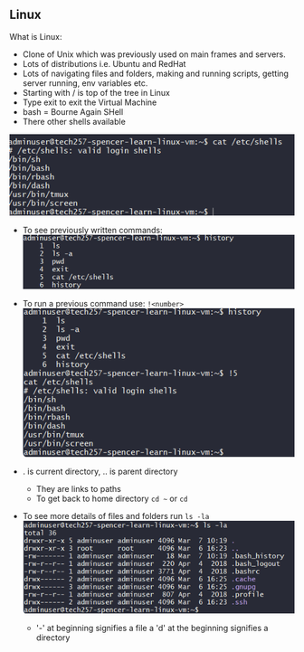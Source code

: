 ## Linux

What is Linux:

- Clone of Unix which was previously used on main frames and servers.
- Lots of distributions i.e. Ubuntu and RedHat
- Lots of navigating files and folders, making and running scripts, getting server running, env variables etc.
- Starting with / is top of the tree in Linux
- Type exit to exit the Virtual Machine
- bash = Bourne Again SHell
- There other shells available

![shell_types.png](shell_types.png)

- To see previously written commands:
![history_command.png](history_command.png)

- To run a previous command use: `!<number>`
![prev_command.png](prev_command.png)

- . is current directory, .. is parent directory
    - They are links to paths
    - To get back to home directory `cd ~` or `cd`

- To see more details of files and folders run  `ls -la`
![details.png](details.png)
    
    - '-' at beginning signifies a file a 'd' at the beginning signifies a directory